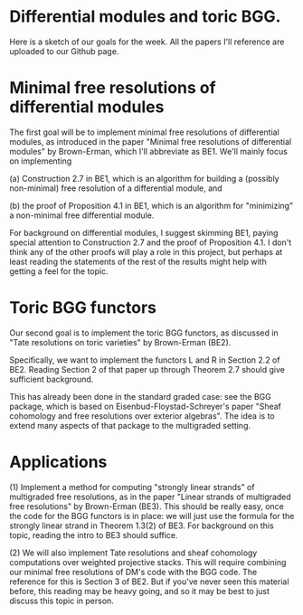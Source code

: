 # Differential modules and toric BGG.

Here is a sketch of our goals for the week. All the papers I'll reference are uploaded to our Github page.

# Minimal free resolutions of differential modules

The first goal will be to implement minimal free resolutions of differential modules, as introduced in the paper "Minimal free resolutions of differential modules" by Brown-Erman, which I'll abbreviate as BE1. We'll mainly focus on implementing

(a) Construction 2.7 in BE1, which is an algorithm for building a (possibly non-minimal) free resolution of a differential module, and 

(b) the proof of Proposition 4.1 in BE1, which is an algorithm for "minimizing" a non-minimal free differential module.

For background on differential modules, I suggest skimming BE1, paying special attention to Construction 2.7 and the proof of Proposition 4.1. I don't think any of the other proofs will play a role in this project, but perhaps at least reading the statements of the rest of the results might help with getting a feel for the topic.

# Toric BGG functors

Our second goal is to implement the toric BGG functors, as discussed in "Tate resolutions on toric varieties" by Brown-Erman (BE2). 

Specifically, we want to implement the functors L and R in Section 2.2 of BE2. Reading Section 2 of that paper up through Theorem 2.7 should give sufficient background. 

This has already been done in the standard graded case: see the BGG package, which is based on Eisenbud-Floystad-Schreyer's paper "Sheaf cohomology and free resolutions over exterior algebras". The idea is to extend many aspects of that package to the multigraded setting.

# Applications 

(1) Implement a method for computing "strongly linear strands" of multigraded free resolutions, as in the paper "Linear strands of multigraded free resolutions" by Brown-Erman (BE3). This should be really easy, once the code for the BGG functors is in place: we will just use the formula for the strongly linear strand in Theorem 1.3(2) of BE3. For background on this topic, reading the intro to BE3 should suffice.

(2) We will also implement Tate resolutions and sheaf cohomology computations over weighted projective stacks. This will require combining our minimal free resolutions of DM's code with the BGG code. The reference for this is Section 3 of BE2. But if you've never seen this material before, this reading may be heavy going, and so it may be best to just discuss this topic in person.
